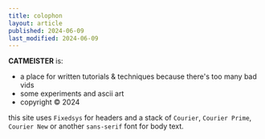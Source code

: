 ```yaml
---
title: colophon
layout: article
published: 2024-06-09
last_modified: 2024-06-09
---
```


**CATMEISTER** is:

- a place for written tutorials & techniques because there's too many bad vids
- some experiments and ascii art
- copyright &copy; 2024

this site uses `Fixedsys` for headers and a stack of `Courier`, `Courier Prime`, `Courier New` or another `sans-serif` font for body text.
